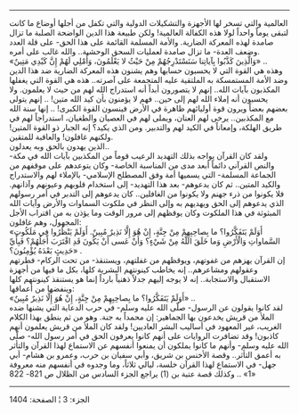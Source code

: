 ------------------------------------------------------------------------

العالمية والتي تسخر لها الأجهزة والتشكيلات الدولية والتي تكفل من أجلها
أوضاع ما كانت لتبقى يوماً واحداً لولا هذه الكفالة العالمية! ولكن طبيعة هذا
الدين الواضحة الصلبة ما تزال صامدة لهذه المعركة الضارية. والأمة المسلمة
القائمة على هذا الحق- على قلة العدد وضعف العدة- ما تزال صامدة لعمليات
السحق الوحشية.. والله غالب على أمره.  
«وَالَّذِينَ كَذَّبُوا بِآياتِنا سَنَسْتَدْرِجُهُمْ مِنْ حَيْثُ لا يَعْلَمُونَ، وَأُمْلِي لَهُمْ إِنَّ كَيْدِي
مَتِينٌ» ..  
وهذه هي القوة التي لا يحسبون حسابها وهم يشنون هذه المعركة الضارية ضد هذا
الدين وضد الأمة المستمسكة به الملتقية عليه المتجمعة على آصرته.. هذه هي
القوة التي يغفلها المكذبون بآيات الله.. إنهم لا يتصورون أبداً أنه استدراج
الله لهم من حيث لا يعلمون. ولا يحسبون أنه إملاء الله لهم إلى حين.. فهم
لا يؤمنون بأن كيد الله متين! .. إنهم يتولى بعضهم بعضاً ويرون قوة أوليائهم
ظاهرة في الأرض فينسون القوة الكبرى! .. إنها سنة الله مع المكذبين.. يرخى
لهم العنان، ويملى لهم في العصيان والطغيان، استدراجاً لهم في طريق الهلكة،
وإمعاناً في الكيد لهم والتدبير. ومن الذي يكيد؟ إنه الجبار ذو القوة
المتين! ولكنهم غافلون! والعاقبة للمتقين.  
الذين يهدون بالحق وبه يعدلون..  
ولقد كان القرآن يواجه بذلك التهديد الرعيب قوماً من المكذبين بآيات الله في
مكة- والنص القرآني دائماً أبعد مدى من المناسبة الخاصة- وكان يتوعدهم على
موقفهم من الجماعة المسلمة- التي يسميها أمة وفق المصطلح الإسلامي-
بالإملاء لهم والاستدراج والكيد المتين.. ثم كان يدعوهم- بعد هذا التهديد-
إلى استخدام قلوبهم وعيونهم وآذانهم. فلا يكونوا من ذرء جهنم ولا يكونوا من
الغافلين.. كان يدعوهم إلى التدبر في أمر رسولهم الذي يدعوهم إلى الحق
ويهديهم به وإلى النظر في ملكوت السماوات والأرض وآيات الله المبثوثة في
هذا الملكوت وكان يوقظهم إلى مرور الوقت وما يؤذن به من اقتراب الأجل
المجهول، وهم غافلون:  
«أَوَلَمْ يَتَفَكَّرُوا؟ ما بِصاحِبِهِمْ مِنْ جِنَّةٍ، إِنْ هُوَ إِلَّا نَذِيرٌ مُبِينٌ. أَوَلَمْ يَنْظُرُوا فِي
مَلَكُوتِ السَّماواتِ وَالْأَرْضِ وَما خَلَقَ اللَّهُ مِنْ شَيْءٍ؟ وَأَنْ عَسى أَنْ يَكُونَ قَدِ اقْتَرَبَ
أَجَلُهُمْ؟ فَبِأَيِّ حَدِيثٍ بَعْدَهُ يُؤْمِنُونَ؟» .  
إن القرآن يهزهم من غفوتهم، ويوقظهم من غفلتهم، ويستنقذ- من تحت الركام-
فطرتهم وعقولهم ومشاعرهم.. إنه يخاطب كينونتهم البشرية كلها، بكل ما فيها
من أجهزة الاستقبال والاستجابة.. إنه لا يوجه إليهم جدلاً ذهنياً بارداً إنما
هو يستنقذ كينونتهم كلها وينفضها من أعماقها:  
«أَوَلَمْ يَتَفَكَّرُوا؟ ما بِصاحِبِهِمْ مِنْ جِنَّةٍ، إِنْ هُوَ إِلَّا نَذِيرٌ مُبِينٌ» ..  
لقد كانوا يقولون عن الرسول- صلّى الله عليه وسلم- في حرب الدعاية التي
يشنها ضده الملأ من قريش يخدعون بها الجماهير: إن محمداً به جنة. وهو من ثم
ينطق بهذا الكلام الغريب، غير المعهود في أساليب البشر العاديين! ولقد كان
الملأ من قريش يعلمون أنهم كاذبون! وقد تضافرت الروايات على أنهم كانوا
يعرفون الحق في أمر رسول الله- صلّى الله عليه وسلم- وأنهم ما كانوا يملكون
أن يمنعوا أنفسهم عن الاستماع لهذا القرآن والتأثر به أعمق التأثر.. وقصة
الأخنس بن شريق، وأبي سفيان بن حرب، وعمرو بن هشام- أبي جهل- في الاستماع
لهذا القرآن خلسة، ليالي ثلاثاً، وما وجدوه في أنفسهم منه معروفة «1» ..
وكذلك قصة عتبة بن (1) يراجع الجزء السادس من الظلال ص 821- 822

------------------------------------------------------------------------

الجزء: 3 ¦ الصفحة: 1404
